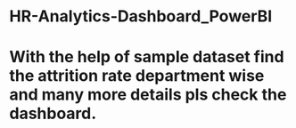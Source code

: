 # HR-Analytics-Dashboard_PowerBI
# With the help of sample dataset find the attrition rate department wise and many more details pls check the dashboard.
